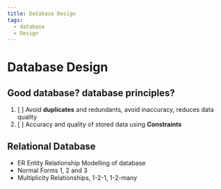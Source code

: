 ```yaml
---
title: Database Design
tags:
  - database
  - Design
---
```


# Database Design

<TagLinks />

## Good database? database principles?

1. [ ] Avoid **duplicates** and redundants, avoid inaccuracy, reduces data quality
2. [ ] Accuracy and quality of stored data using **Constraints**

## Relational Database

- ER Entity Relationship Modelling of database
- Normal Forms 1, 2 and 3
- Multiplicity Relationships, 1-2-1, 1-2-many

<Footer />
